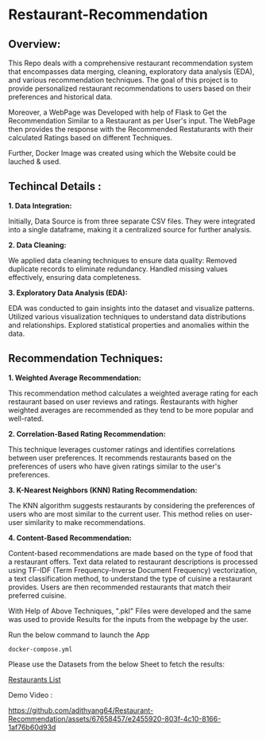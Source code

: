 # Restaurant-Recommendation

## Overview:

This Repo deals with a comprehensive restaurant recommendation system that encompasses data merging, cleaning, exploratory data analysis (EDA), and various recommendation techniques. The goal of this project is to provide personalized restaurant recommendations to users based on their preferences and historical data.

Moreover, a WebPage was Developed with help of Flask to Get the Recommendation Similar to a Restaurant as per User's input. The WebPage then provides the response with the Recommended Restaturants with their calculated Ratings based on different Techniques.

Further, Docker Image was created using which the Website could be lauched & used.

## Techincal Details :

**1. Data Integration:**

Initially, Data Source is from three separate CSV files. They were integrated into a single dataframe, making it a centralized source for further analysis.

**2. Data Cleaning:**

We applied data cleaning techniques to ensure data quality:
Removed duplicate records to eliminate redundancy.
Handled missing values effectively, ensuring data completeness.

**3. Exploratory Data Analysis (EDA):**

EDA was conducted to gain insights into the dataset and visualize patterns.
Utilized various visualization techniques to understand data distributions and relationships.
Explored statistical properties and anomalies within the data.

## Recommendation Techniques:

**1. Weighted Average Recommendation:**

This recommendation method calculates a weighted average rating for each restaurant based on user reviews and ratings. Restaurants with higher weighted averages are recommended as they tend to be more popular and well-rated.

**2. Correlation-Based Rating Recommendation:**

This technique leverages customer ratings and identifies correlations between user preferences. It recommends restaurants based on the preferences of users who have given ratings similar to the user's preferences.

**3. K-Nearest Neighbors (KNN) Rating Recommendation:**

The KNN algorithm suggests restaurants by considering the preferences of users who are most similar to the current user. This method relies on user-user similarity to make recommendations.

**4. Content-Based Recommendation:**

Content-based recommendations are made based on the type of food that a restaurant offers. Text data related to restaurant descriptions is processed using TF-IDF (Term Frequency-Inverse Document Frequency) vectorization, a text classification method, to understand the type of cuisine a restaurant provides. Users are then recommended restaurants that match their preferred cuisine.





With Help of Above Techniques, ".pkl" Files were developed and the same was used to provide Results for the inputs from the webpage by the user.


Run the below command to launch the App
```
docker-compose.yml
```

Please use the Datasets from the below Sheet to fetch the results:

[Restaurants List](https://docs.google.com/spreadsheets/d/113wqiLJCoTJlzEXNzgRfqT1D0_ixAZ2OINTuMR35UJM/edit?usp=sharing)

Demo Video :

https://github.com/adithyang64/Restaurant-Recommendation/assets/67658457/e2455920-803f-4c10-8166-1af76b60d93d

